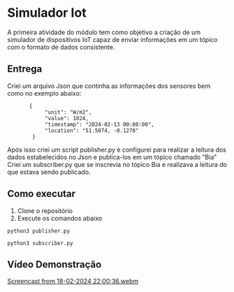 # Simulador Iot
A primeira atividade do módulo tem como objetivo a criação de um simulador de dispositivos IoT capaz de enviar informações em um tópico com o formato de dados consistente.

## Entrega
Criei um arquivo Json que continha as informações dos sensores bem como no exemplo abaixo:
```
       {
            "unit": "W/m2",
            "value": 1024,
            "timestamp": "2024-02-13 00:00:00",
            "location": "51.5074, -0.1278"  
        }
```
Após isso criei um script publisher.py e configurei para realizar a leitura dos dados estabelecidos no Json e publica-los em um tópico chamado "Bia"
Criei um subscriber.py que se inscrevia no tópico Bia e realizava a leitura do que estava sendo publicado.

## Como executar 
1) Clone o repositório
2) Execute os comandos abaixo
```
python3 publisher.py
```
```
python3 subscriber.py
```

## Vídeo Demonstração
[Screencast from 18-02-2024 22:00:36.webm](https://github.com/Bianca-Cassemiro/modulo-9/assets/99203402/09b345ba-9b5c-42f4-af92-cf2bbc0b01ae)
